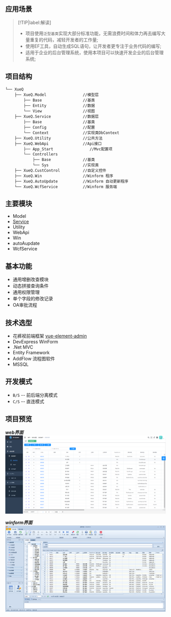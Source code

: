 ## 应用场景
> [!TIP|label:解读]
> - 项目使用`泛型基类`实现大部分标准功能，无需浪费时间和体力再去编写大量重复的代码，减轻开发者的工作量; 
> - 使用EF工具，自动生成SQL语句，让开发者更专注于业务代码的编写;   
> - 适用于企业的后台管理系统，使用本项目可以快速开发企业的后台管理系统;
## 项目结构
```text
└── XueQ
    ├── XueQ.Model                //模型层
        ├── Base                  //基类
        ├── Entity                //数据
        └── View                  //视图
    ├── XueQ.Service              //数据层
        ├── Base                  //基类
        ├── Config                //配置
        └── Context               //实现类DbContext
    ├── XueQ.Utility              //公共方法
    ├── XueQ.WebApi               //Api接口       
        ├── App_Start                //Mvc配置项
        └── Controllers            
            ├── Base              //基类
            └── Sys               //实现类
    ├── XueQ.CustControl          //自定义控件
    ├── XueQ.Win                  //Winform 程序
    ├── XueQ.AutoUpdate           //Winform 自动更新程序
    └── XueQ.WcfService           //Winform 服务端

```

## 主要模块
- Model
- [Service](xueq/service/readme.md?id=主要功能)
- Utility
- WebApi
- Win
- autoAupdate
- WcfService

## 基本功能
- 通用增删改查模块
- 动态拼接查询条件
- 通用权限管理
- 单个字段的修改记录
- OA审批流程

## 技术选型
- 花裤衩前端框架 [vue-element-admin](https://panjiachen.github.io/vue-element-admin-site/zh/)
-  DevExpress   WinForm
-  .Net MVC
-  Entity Framework  
-  AddFlow  流程图软件
-  MSSQL 


## 开发模式
- `B/S` -- 前后端分离模式
- `C/S` -- 直连模式

## 项目预览
  ***web界面***
![web](../images/web.png)

 ***winform界面***
![win](../images/win.png)
